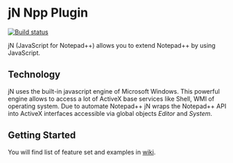 # jN Npp Plugin
[![Build status](https://ci.appveyor.com/api/projects/status/80mwe62vnmtkjy7o/branch/master?svg=true)](https://ci.appveyor.com/project/sieukrem/jn-npp-plugin/branch/master)

jN (JavaScript for Notepad++) allows you to extend Notepad++ by using JavaScript.

## Technology
jN uses the built-in javascript engine of Microsoft Windows. This powerful engine allows to access a lot of ActiveX base
services like Shell, WMI of operating system.
Due to automate Notepad++ jN wraps the Notepad++ API into ActiveX interfaces accessible via global objects *Editor* and *System*.

## Getting Started
You will find list of feature set and examples in [wiki](wiki).
